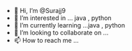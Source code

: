 - 👋 Hi, I’m @Surajj9
- 👀 I’m interested in ... java , python
- 🌱 I’m currently learning ...java , python
- 💞️ I’m looking to collaborate on ...
- 📫 How to reach me ...

<!---
Surajj9/Surajj9 is a ✨ special ✨ repository because its `README.md` (this file) appears on your GitHub profile.
You can click the Preview link to take a look at your changes.
--->
